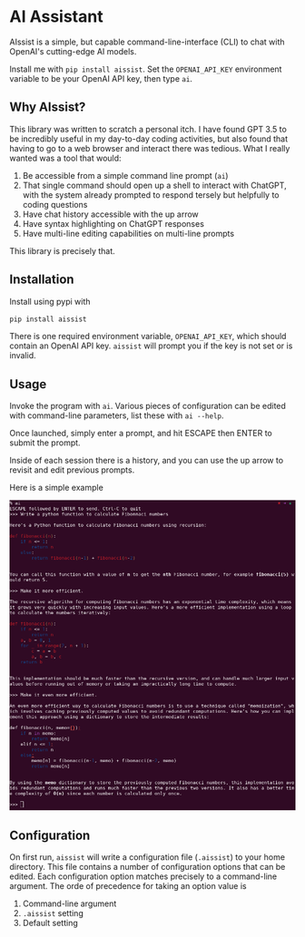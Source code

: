 # AI Assistant

AIssist is a simple, but capable command-line-interface (CLI) to chat with OpenAI's cutting-edge AI models.

Install me with `pip install aissist`.  Set the `OPENAI_API_KEY` environment variable to be your OpenAI API key, then type `ai`.

## Why AIssist?

This library was written to scratch a personal itch.  I have found GPT 3.5 to be incredibly useful in my day-to-day coding activities, but also found that having to go to a web browser and interact there was tedious.  What I really wanted was a tool that would:

1. Be accessible from a simple command line prompt (`ai`)
1. That single command should open up a shell to interact with ChatGPT, with the system already prompted to respond tersely but helpfully to coding questions
1. Have chat history accessible with the up arrow
1. Have syntax highlighting on ChatGPT responses
1. Have multi-line editing capabilities on multi-line prompts

This library is precisely that.

## Installation

Install using pypi with

```bash
pip install aissist
```

There is one required environment variable, `OPENAI_API_KEY`, which should contain an OpenAI API key. `aissist` will prompt you if the key is not set or is invalid.

## Usage

Invoke the program with `ai`.  Various pieces of configuration can be edited with command-line parameters, list these with `ai --help`.

Once launched, simply enter a prompt, and hit ESCAPE then ENTER to submit the prompt.

Inside of each session there is a history, and you can use the up arrow to revisit and edit previous prompts.

Here is a simple example

![An example of using aissist to write Python](https://github.com/craigmbooth/aissist/raw/master/images/screenshot.png)

## Configuration

On first run, `aissist` will write a configuration file (`.aissist`) to your home directory.  This file contains a number of configuration options that can be edited.  Each configuration option matches precisely to a command-line argument.  The orde of precedence for taking an option value is

1. Command-line argument
2. `.aissist` setting
3. Default setting